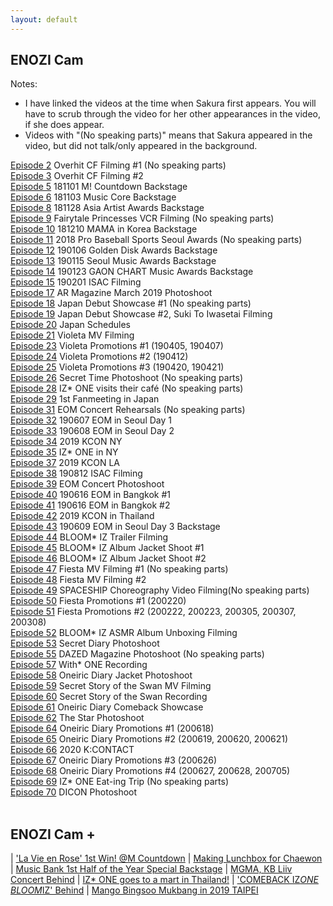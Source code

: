 ```yaml
---
layout: default
---
```

<h2>ENOZI Cam</h2>

Notes:<nbr>
- I have linked the videos at the time when Sakura first appears. You will have to scrub through the video for her other appearances in the video, if she does appear.
- Videos with "(No speaking parts)" means that Sakura appeared in the video, but did not talk/only appeared in the background.
  
<a target="_blank" href="https://youtu.be/mEboyuYa5-s?t=5">Episode 2</a> Overhit CF Filming #1 (No speaking parts)<br>
<a target="_blank" href="https://youtu.be/LBljUqTzboo?t=166">Episode 3</a> Overhit CF Filming #2<br>
<a target="_blank" href="https://youtu.be/apgzmeBRqmQ?t=25">Episode 5</a> 181101 M! Countdown Backstage<br>
<a target="_blank" href="https://youtu.be/apkjxdbjj1g?t=39">Episode 6</a> 181103 Music Core Backstage<br>
<a target="_blank" href="https://youtu.be/KJaYHQa_koA?t=76">Episode 8</a> 181128 Asia Artist Awards Backstage<br>
<a target="_blank" href="https://youtu.be/A6EieNny-iY?t=104">Episode 9</a> Fairytale Princesses VCR Filming (No speaking parts)<br>
<a target="_blank" href="https://youtu.be/Z167_AonGm0?t=27">Episode 10</a> 181210 MAMA in Korea Backstage<br>
<a target="_blank" href="https://youtu.be/yWH6yS-_saM?t=80">Episode 11</a> 2018 Pro Baseball Sports Seoul Awards (No speaking parts)<br>
<a target="_blank" href="https://youtu.be/lw4wPYBeySg?t=11">Episode 12</a> 190106 Golden Disk Awards Backstage<br>
<a target="_blank" href="https://youtu.be/H2GztU4loNc?t=80">Episode 13</a> 190115 Seoul Music Awards Backstage<br>
<a target="_blank" href="https://youtu.be/IMBfpoA2iWo?t=15">Episode 14</a> 190123 GAON CHART Music Awards Backstage<br>
<a target="_blank" href="https://youtu.be/ocqIQf7yeBo?t=174">Episode 15</a> 190201 ISAC Filming<br>
<a target="_blank" href="https://youtu.be/HPYhf3P6U5k?t=5">Episode 17</a> AR Magazine March 2019 Photoshoot<br>
<a target="_blank" href="https://youtu.be/SeVGBaF8FGs?t=5">Episode 18</a> Japan Debut Showcase #1 (No speaking parts)<br>
<a target="_blank" href="https://youtu.be/kTjfoC4C_1g?t=21">Episode 19</a> Japan Debut Showcase #2, Suki To Iwasetai Filming<br>
<a target="_blank" href="https://youtu.be/kgyNlu7Jzfs?t=5">Episode 20</a> Japan Schedules<br>
<a target="_blank" href="https://youtu.be/YGZOCCfUtCY?t=388">Episode 21</a> Violeta MV Filming<br>
<a target="_blank" href="https://youtu.be/QuFlMIgKxsA?t=39">Episode 23</a> Violeta Promotions #1 (190405, 190407)<br>
<a target="_blank" href="https://youtu.be/sZeph04xB_k?t=60">Episode 24</a> Violeta Promotions #2 (190412)<br>
<a target="_blank" href="https://youtu.be/eoyUSKMVkgk?t=134">Episode 25</a> Violeta Promotions #3 (190420, 190421)<br>
<a target="_blank" href="https://youtu.be/bJXAseOqSbU?t=287">Episode 26</a> Secret Time Photoshoot (No speaking parts)<br>
<a target="_blank" href="https://youtu.be/M71e4ObS514?t=16">Episode 28</a> IZ* ONE visits their café (No speaking parts)<br>
<a target="_blank" href="https://youtu.be/8XSS0d1ql7I?t=5">Episode 29</a> 1st Fanmeeting in Japan<br>
<a target="_blank" href="https://youtu.be/T4x_pdhXBsM?t=6">Episode 31</a> EOM Concert Rehearsals (No speaking parts)<br>
<a target="_blank" href="https://youtu.be/z8xqNo4awFw?t=48">Episode 32</a> 190607 EOM in Seoul Day 1<br>
<a target="_blank" href="https://youtu.be/A5M8yVRyBxU?t=98">Episode 33</a> 190608 EOM in Seoul Day 2<br>
<a target="_blank" href="https://youtu.be/RdGILzeo0fs?t=171">Episode 34</a> 2019 KCON NY<br>
<a target="_blank" href="https://youtu.be/9kl21DtEHAU?t=18">Episode 35</a> IZ* ONE in NY<br>
<a target="_blank" href="https://youtu.be/0XFHQ55ZSuU?t=48">Episode 37</a> 2019 KCON LA<br>
<a target="_blank" href="https://youtu.be/PhE3BC-dFrg?t=14">Episode 38</a> 190812 ISAC Filming<br>
<a target="_blank" href="https://youtu.be/RGhWYfBfEiE?t=8">Episode 39</a> EOM Concert Photoshoot<br>
<a target="_blank" href="https://youtu.be/ZvfzGGraCd0?t=86">Episode 40</a> 190616 EOM in Bangkok #1<br>
<a target="_blank" href="https://youtu.be/JlgsRMYuuog?t=233">Episode 41</a> 190616 EOM in Bangkok #2<br>
<a target="_blank" href="https://youtu.be/P8nSGzNOlzw?t=120">Episode 42</a> 2019 KCON in Thailand<br>
<a target="_blank" href="https://youtu.be/4oIpuzS1G38?t=141">Episode 43</a> 190609 EOM in Seoul Day 3 Backstage<br>
<a target="_blank" href="https://youtu.be/mUbq6Z6TnC0?t=224">Episode 44</a> BLOOM* IZ Trailer Filming<br>
<a target="_blank" href="https://youtu.be/cacNilg1UrU?t=94">Episode 45</a> BLOOM* IZ Album Jacket Shoot #1<br>
<a target="_blank" href="https://youtu.be/Otb__RH-PsQ?t=555">Episode 46</a> BLOOM* IZ Album Jacket Shoot #2<br>
<a target="_blank" href="https://youtu.be/QVsn0p8RfaA?t=292">Episode 47</a> Fiesta MV Filming #1 (No speaking parts)<br>
<a target="_blank" href="https://youtu.be/T_rKCS3PiCg?t=160">Episode 48</a> Fiesta MV Filming #2 <br>
<a target="_blank" href="https://youtu.be/mvdzhFAo-d0?t=412">Episode 49</a> SPACESHIP Choreography Video Filming(No speaking parts)<br>
<a target="_blank" href="https://youtu.be/UFw2ICbkQ2s?t=602">Episode 50</a> Fiesta Promotions #1 (200220)<br>
<a target="_blank" href="https://youtu.be/4j_yMQ58vx4?t=162">Episode 51</a> Fiesta Promotions #2 (200222, 200223, 200305, 200307, 200308)<br>
<a target="_blank" href="https://youtu.be/7jHSRS673tw?t=358">Episode 52</a> BLOOM* IZ ASMR Album Unboxing Filming<br>
<a target="_blank" href="https://youtu.be/JB8468d920I?t=179">Episode 53</a> Secret Diary Photoshoot<br>
<a target="_blank" href="https://youtu.be/YapO_eStMMA?t=43">Episode 55</a> DAZED Magazine Photoshoot (No speaking parts)<br>
<a target="_blank" href="https://youtu.be/xXYAKsuorgY?t=82">Episode 57</a> With* ONE Recording<br>
<a target="_blank" href="https://youtu.be/7KVZh_VVDkg?t=5">Episode 58</a> Oneiric Diary Jacket Photoshoot<br>
<a target="_blank" href="https://youtu.be/IEpqDVYmVZY?t=428">Episode 59</a> Secret Story of the Swan MV Filming<br>
<a target="_blank" href="https://youtu.be/ubLQCcv9lzg?t=432">Episode 60</a> Secret Story of the Swan Recording<br>
<a target="_blank" href="https://youtu.be/gRORoOb4ZiE?t=113">Episode 61</a> Oneiric Diary Comeback Showcase<br>
<a target="_blank" href="https://youtu.be/EkqHc3dminU?t=301">Episode 62</a> The Star Photoshoot<br>
<a target="_blank" href="https://youtu.be/inIXrInvYs0?t=580">Episode 64</a> Oneiric Diary Promotions #1 (200618)<br>
<a target="_blank" href="https://youtu.be/zsMj5o-R45Q?t=84">Episode 65</a> Oneiric Diary Promotions #2 (200619, 200620, 200621)<br>
<a target="_blank" href="https://youtu.be/VYIuupYJPMw?t=23">Episode 66</a> 2020 K:CONTACT<br>
<a target="_blank" href="https://youtu.be/VktPQOZEtpM?t=60">Episode 67</a> Oneiric Diary Promotions #3 (200626)<br>
<a target="_blank" href="https://youtu.be/M7xCAjeia9g?t=5">Episode 68</a> Oneiric Diary Promotions #4 (200627, 200628, 200705)<br>
<a target="_blank" href="https://youtu.be/JgXgfieOUIk?t=27">Episode 69</a> IZ* ONE Eat-ing Trip (No speaking parts)<br>
<a target="_blank" href="https://youtu.be/r3IGmjnjfkk?t=37">Episode 70</a> DICON Photoshoot<br>
<br>

<h2>ENOZI Cam +</h2>

| <a target="_blank" href="https://www.youtube.com/watch?v=J326RzASXEQ">'La Vie en Rose' 1st Win! @M Countdown</a>            | <a target="_blank" href="https://www.youtube.com/watch?v=nxZg70OqHpU">Making Lunchbox for Chaewon</a>
| <a target="_blank" href="https://www.youtube.com/watch?v=5ye2u3gLw_U">Music Bank 1st Half of the Year Special Backstage</a> | <a target="_blank" href="https://www.youtube.com/watch?v=M-UjOoy56Is">MGMA, KB Liiv Concert Behind</a>
| <a target="_blank" href="https://www.youtube.com/watch?v=otMw0Um5JLw">IZ* ONE goes to a mart in Thailand!</a>                | <a target="_blank" href="https://www.youtube.com/watch?v=rVAGrBBCJu0">'COMEBACK IZ*ONE BLOOM*IZ' Behind</a>
| <a target="_blank" href="https://www.youtube.com/watch?v=OatrfUO1IDk">Mango Bingsoo Mukbang in 2019 TAIPEI</a>
